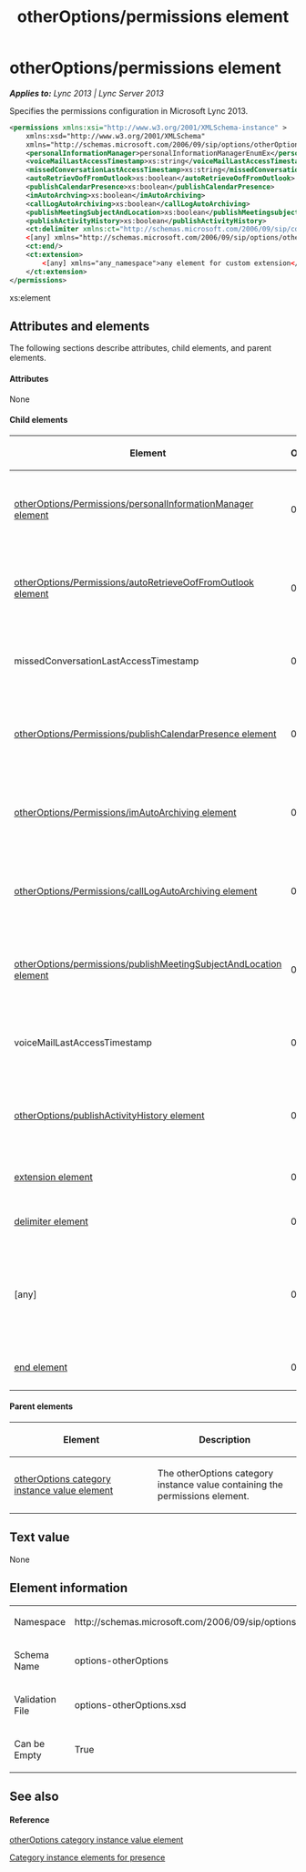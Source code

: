 ﻿---
title: otherOptions/permissions element
TOCTitle: otherOptions/permissions element
ms:assetid: 0d1925c4-072a-47ce-a824-5d25f0a616a5
ms:mtpsurl: https://msdn.microsoft.com/en-us/library/Dn454756(v=office.15)
ms:contentKeyID: 57093643
ms.date: 07/24/2014
mtps_version: v=office.15
dev_langs:
- xml
---

# otherOptions/permissions element


_**Applies to:** Lync 2013 | Lync Server 2013_

Specifies the permissions configuration in Microsoft Lync 2013.

``` xml
<permissions xmlns:xsi="http://www.w3.org/2001/XMLSchema-instance" >
    xmlns:xsd="http://www.w3.org/2001/XMLSchema"
    xmlns="http://schemas.microsoft.com/2006/09/sip/options/otherOptions">
    <personalInformationManager>personalInformationManagerEnumEx</personalInformationManager>
    <voiceMailLastAccessTimestamp>xs:string</voiceMailLastAccessTimestamp>
    <missedConversationLastAccessTimestamp>xs:string</missedConversationLastAccessTimestamp>
    <autoRetrievOofFromOutlook>xs:boolean</autoRetrieveOofFromOutlook>
    <publishCalendarPresence>xs:boolean</publishCalendarPresence>
    <imAutoArchving>xs:boolean</imAutoArchiving>
    <callLogAutoArchiving>xs:boolean</callLogAutoArchiving>
    <publishMeetingSubjectAndLocation>xs:boolean</publishMeetingsubjectAndLocation>
    <publishActivityHistory>xs:boolean</publishActivityHistory>
    <ct:delimiter xmlns:ct="http://schemas.microsoft.com/2006/09/sip/commontypes" />
    <[any] xmlns="http://schemas.microsoft.com/2006/09/sip/options/otherOptions">any element for a schema extension</[any]>
    <ct:end/>
    <ct:extension>
        <[any] xmlns="any_namespace">any element for custom extension</[any]>
    </ct:extension>
</permissions>
```

xs:element

## Attributes and elements

The following sections describe attributes, child elements, and parent elements.

#### Attributes

None

#### Child elements

<table>
<colgroup>
<col style="width: 33%" />
<col style="width: 33%" />
<col style="width: 33%" />
</colgroup>
<thead>
<tr class="header">
<th><p>Element</p></th>
<th><p>Occurrence</p></th>
<th><p>Description</p></th>
</tr>
</thead>
<tbody>
<tr class="odd">
<td><p><a href="otheroptions-permissions-personalinformationmanager-element.md">otherOptions/Permissions/personalInformationManager element</a></p></td>
<td><p>0 or 1</p></td>
<td><p>A simple XML element containing a value of the personalInformationManagerEnumEx type to specify the personal information manager for the user.</p></td>
</tr>
<tr class="even">
<td><p><a href="otheroptions-permissions-autoretrieveooffromoutlook-element.md">otherOptions/Permissions/autoRetrieveOofFromOutlook element</a></p></td>
<td><p>0 or 1</p></td>
<td><p>A simple XML element containing a value of the xs:boolean type to specify whether to automatically retrieve OOF messages from Outlook.</p></td>
</tr>
<tr class="odd">
<td><p>missedConversationLastAccessTimestamp</p></td>
<td><p>0 or 1</p></td>
<td><p>A simple XML element containing a value of the xs:string type to specify the time when the missed conversations were last accessed.</p></td>
</tr>
<tr class="even">
<td><p><a href="otheroptions-permissions-publishcalendarpresence-element.md">otherOptions/Permissions/publishCalendarPresence element</a></p></td>
<td><p>0 or 1</p></td>
<td><p>A simple XML element containing a value of the xs:boolean type to specify whether to publish calendar presence (true) or not (false). The default setting is true.</p></td>
</tr>
<tr class="odd">
<td><p><a href="otheroptions-permissions-imautoarchiving-element.md">otherOptions/Permissions/imAutoArchiving element</a></p></td>
<td><p>0 or 1</p></td>
<td><p>A simple XML element containing a value of the xs:boolean type to specify whether to automatically archive IM messages (true) or not (false). The default setting is true.</p></td>
</tr>
<tr class="even">
<td><p><a href="otheroptions-permissions-calllogautoarchiving-element.md">otherOptions/Permissions/callLogAutoArchiving element</a></p></td>
<td><p>0 or 1</p></td>
<td><p>A simple XML element containing a value of the xs:boolean type to specify whether to automatically archive call logs (true) or not (false). The default setting is true.</p></td>
</tr>
<tr class="odd">
<td><p><a href="otheroptions-permissions-publishmeetingsubjectandlocation-element.md">otherOptions/permissions/publishMeetingSubjectAndLocation element</a></p></td>
<td><p>0 or 1</p></td>
<td><p>A simple XML element containing a value of the xs:boolean type to specify whether to publish meeting subject and location (true) or not (false). The default setting is true.</p></td>
</tr>
<tr class="even">
<td><p>voiceMailLastAccessTimestamp</p></td>
<td><p>0 or 1</p></td>
<td><p>A simple XML element containing a value of the xs:string type to specify the time when the voice mail was last accessed.</p></td>
</tr>
<tr class="odd">
<td><p><a href="otheroptions-publishactivityhistory-element.md">otherOptions/publishActivityHistory element</a></p></td>
<td><p>0 or 1</p></td>
<td><p>A simple XML element containing a value of the xs:boolean type to specify whether to publish activity history (true) or not (false). The default setting is true.</p></td>
</tr>
<tr class="even">
<td><p><a href="extension-element.md">extension element</a></p></td>
<td><p>0 or 1</p></td>
<td><p>Application-dependent custom extension to this element.</p></td>
</tr>
<tr class="odd">
<td><p><a href="delimiter-element.md">delimiter element</a></p></td>
<td><p>0 or more</p></td>
<td><p>A marker to begin a version-dependent schema extension.</p></td>
</tr>
<tr class="even">
<td><p>[any]</p></td>
<td><p>0 or more</p></td>
<td><p>Custom element of any name in the same namespace describing a schema extension to this element. This element must be enclosed between a delimiter element and an end element or between a two delimiter elements.</p></td>
</tr>
<tr class="odd">
<td><p><a href="end-element.md">end element</a></p></td>
<td><p>0 or 1</p></td>
<td><p>The marker to end all the schema extensions.</p></td>
</tr>
</tbody>
</table>


#### Parent elements

<table>
<colgroup>
<col style="width: 50%" />
<col style="width: 50%" />
</colgroup>
<thead>
<tr class="header">
<th><p>Element</p></th>
<th><p>Description</p></th>
</tr>
</thead>
<tbody>
<tr class="odd">
<td><p><a href="otheroptions-category-instance-value-element.md">otherOptions category instance value element</a></p></td>
<td><p>The otherOptions category instance value containing the permissions element.</p></td>
</tr>
</tbody>
</table>


## Text value

None

## Element information

<table>
<colgroup>
<col style="width: 50%" />
<col style="width: 50%" />
</colgroup>
<tbody>
<tr class="odd">
<td><p>Namespace</p></td>
<td><p>http://schemas.microsoft.com/2006/09/sip/options/otherOptions</p></td>
</tr>
<tr class="even">
<td><p>Schema Name</p></td>
<td><p>options-otherOptions</p></td>
</tr>
<tr class="odd">
<td><p>Validation File</p></td>
<td><p>options-otherOptions.xsd</p></td>
</tr>
<tr class="even">
<td><p>Can be Empty</p></td>
<td><p>True</p></td>
</tr>
</tbody>
</table>


## See also

#### Reference

[otherOptions category instance value element](otheroptions-category-instance-value-element.md)

[Category instance elements for presence](category-instance-elements-for-presence.md)

